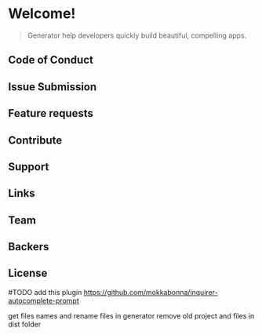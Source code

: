 # Welcome!

> Generator help developers quickly build beautiful, compelling apps.


## Code of Conduct



## Issue Submission



## Feature requests

## Contribute

## Support


## Links


## Team


## Backers


## License

#TODO
add this plugin
https://github.com/mokkabonna/inquirer-autocomplete-prompt

get files names and rename files in generator
remove old project and files in dist folder